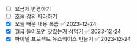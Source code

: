 - [ ] 요금제 변경하기
- [ ] 호돌 강의 따라하기
- [x] 오늘 배운 내용 복습 ✅ 2023-12-24
- [x] 월급 들어오면 맛있는거 삼먹기 ✅ 2023-12-24
- [x] 파이널 프로젝트 유스케이스 만들기 ✅ 2023-12-24